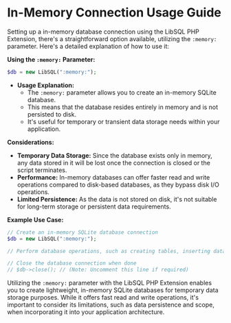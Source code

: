 # In-Memory Connection Usage Guide

Setting up a in-memory database connection using the LibSQL PHP Extension, there's a straightforward option available, utilizing the `:memory:` parameter. Here's a detailed explanation of how to use it:

**Using the `:memory:` Parameter:**

```php
$db = new LibSQL(":memory:");
```

- **Usage Explanation:**
  - The `:memory:` parameter allows you to create an in-memory SQLite database.
  - This means that the database resides entirely in memory and is not persisted to disk.
  - It's useful for temporary or transient data storage needs within your application.

**Considerations:**

- **Temporary Data Storage:** Since the database exists only in memory, any data stored in it will be lost once the connection is closed or the script terminates.
- **Performance:** In-memory databases can offer faster read and write operations compared to disk-based databases, as they bypass disk I/O operations.
- **Limited Persistence:** As the data is not stored on disk, it's not suitable for long-term storage or persistent data requirements.

**Example Use Case:**

```php
// Create an in-memory SQLite database connection
$db = new LibSQL(":memory:");

// Perform database operations, such as creating tables, inserting data, etc.

// Close the database connection when done
// $db->close(); // (Note: Uncomment this line if required)
```

Utilizing the `:memory:` parameter with the LibSQL PHP Extension enables you to create lightweight, in-memory SQLite databases for temporary data storage purposes. While it offers fast read and write operations, it's important to consider its limitations, such as data persistence and scope, when incorporating it into your application architecture.
